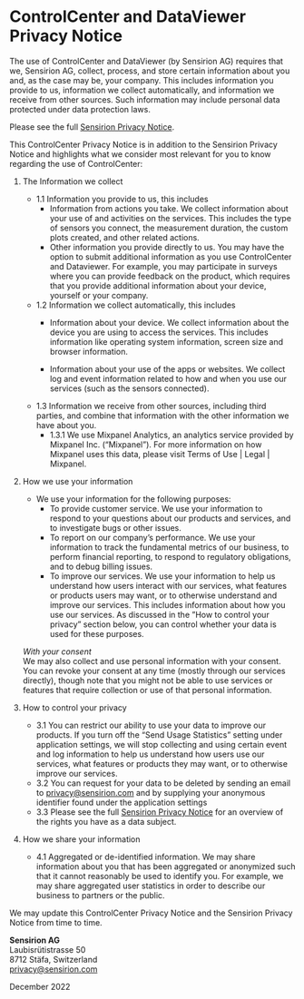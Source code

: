 # ControlCenter and DataViewer Privacy Notice

The use of ControlCenter and DataViewer (by Sensirion AG) requires that we, Sensirion AG, collect, process, and store certain information about you and, as the case may be, your company. This includes information you provide to us, information we collect automatically, and information we receive from other sources. Such information may include personal data protected under data protection laws.

Please see the full [Sensirion Privacy Notice](https://sensirion.com/legal-notice/privacy-notice/).

This ControlCenter Privacy Notice is in addition to the Sensirion Privacy Notice and highlights what we consider most relevant for you to know regarding the use of ControlCenter:

1. The Information we collect  
    * 1.1 Information you provide to us, this includes
        - Information from actions you take. We collect information about your use of and activities on the services. This includes the type of sensors you connect, the measurement duration, the custom plots created, and other related actions.
        - Other information you provide directly to us. You may have the option to submit additional information as you use ControlCenter and Dataviewer. For example, you may participate in surveys where you can provide feedback on the product, which requires that you provide additional information about your device, yourself or your company.
    * 1.2 Information we collect automatically, this includes
        - Information about your device. We collect information about the device you are using to access the services. This includes information like operating system information, screen size and browser information.

        - Information about your use of the apps or websites. We collect log and event information related to how and when you use our services (such as the sensors connected).
    * 1.3 Information we receive from other sources, including third parties, and combine that      information with the other information we have about you.
        - 1.3.1 We use Mixpanel Analytics, an analytics service provided by Mixpanel Inc. (“Mixpanel”). For more information on how Mixpanel uses this data, please visit Terms of Use | Legal | Mixpanel.

2. How we use your information  
    * We use your information for the following purposes:  
        - To provide customer service. We use your information to respond to your questions about our products and services, and to investigate bugs or other issues.
        - To report on our company’s performance. We use your information to track the fundamental metrics of our business, to perform financial reporting, to respond to regulatory obligations, and to debug billing issues.  
        - To improve our services. We use your information to help us understand how users interact with our services, what features or products users may want, or to otherwise understand and improve our services. This includes information about how you use our services. As discussed in the ”How to control your privacy” section below, you can control whether your data is used for these purposes.

    _With your consent_  
    We may also collect and use personal information with your consent. You can revoke your consent at any time (mostly through our services directly), though note that you might not be able to use services or features that require collection or use of that personal information.

3. How to control your privacy  
    * 3.1 You can restrict our ability to use your data to improve our products. If you turn off the “Send Usage Statistics” setting under application settings, we will stop collecting and using certain event and log information to help us understand how users use our services, what features or products they may want, or to otherwise improve our services.  
    * 3.2 You can request for your data to be deleted by sending an email to privacy@sensirion.com and by supplying your anonymous identifier found under the application settings  
    * 3.3 Please see the full [Sensirion Privacy Notice](https://sensirion.com/legal-notice/privacy-notice/) for an overview of the rights you have as a data subject.

4. How we share your information  
    * 4.1 Aggregated or de-identified information. We may share information about you that has been aggregated or anonymized such that it cannot reasonably be used to identify you. For example, we may share aggregated user statistics in order to describe our business to partners or the public.

We may update this ControlCenter Privacy Notice and the Sensirion Privacy Notice from time to time.

**Sensirion AG**  
Laubisrütistrasse 50  
8712 Stäfa, Switzerland  
[privacy@sensirion.com](mailto:privacy@sensirion.com)

December 2022
